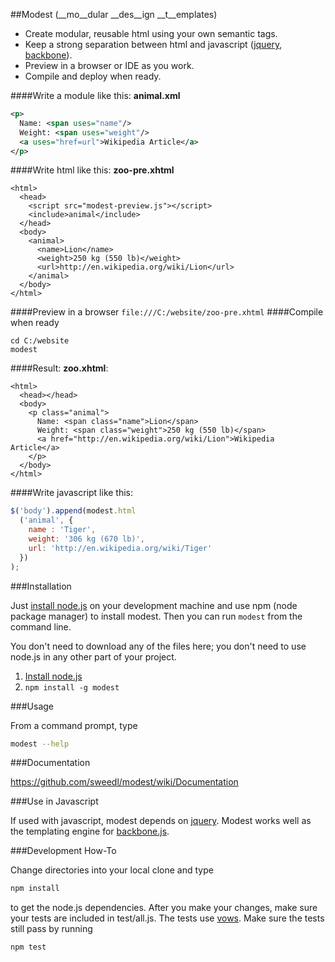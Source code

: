 ##Modest 
(__mo__dular __des__ign __t__emplates)

* Create modular, reusable html using your own semantic tags.
* Keep a strong separation between html and javascript ([jquery](http://jquery.com), [backbone](https://github.com/documentcloud/backbone)).
* Preview in a browser or IDE as you work.
* Compile and deploy when ready.

####Write a module like this:
__animal.xml__
```xml
<p>
  Name: <span uses="name"/>
  Weight: <span uses="weight"/>
  <a uses="href=url">Wikipedia Article</a>
</p>
```    
####Write html like this:
__zoo-pre.xhtml__
```xhtml
<html>
  <head>
    <script src="modest-preview.js"></script>
    <include>animal</include>
  </head>
  <body>
    <animal>
      <name>Lion</name>
      <weight>250 kg (550 lb)</weight>
      <url>http://en.wikipedia.org/wiki/Lion</url>
    </animal>
  </body>
</html>
```
####Preview in a browser
``file:///C:/website/zoo-pre.xhtml``
####Compile when ready
```dos
cd C:/website
modest
```
####Result:
__zoo.xhtml__:
```xhtml
<html>
  <head></head>
  <body>
    <p class="animal">
      Name: <span class="name">Lion</span>
      Weight: <span class="weight">250 kg (550 lb)</span>
      <a href="http://en.wikipedia.org/wiki/Lion">Wikipedia Article</a>
    </p>
  </body>
</html>
```
####Write javascript like this:
```javascript
$('body').append(modest.html
  ('animal', { 
    name : 'Tiger',
    weight: '306 kg (670 lb)',
    url: 'http://en.wikipedia.org/wiki/Tiger' 
  })
);
```
###Installation

Just [install node.js](http://nodejs.org/#download) on your development machine and use npm (node package manager) to install modest.  Then you can run ``modest`` from the command line.

You don't need to download any of the files here; you don't need to use node.js in any other part of your project.  

1. [Install node.js](http://nodejs.org/#download)
2. ``npm install -g modest``

###Usage

From a command prompt, type
```bash
modest --help
```
###Documentation

https://github.com/sweedl/modest/wiki/Documentation

###Use in Javascript

If used with javascript, modest depends on [jquery](http://jquery.com).  Modest works well as the templating engine for [backbone.js](https://github.com/documentcloud/backbone).

###Development How-To

Change directories into your local clone and type
```bash
npm install
```
to get the node.js dependencies.  After you make your changes, make sure your tests are included in test/all.js.  The tests use [vows](http://vowsjs.org).  Make sure the tests still pass by running
```bash
npm test
```

